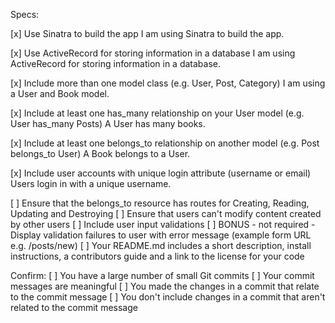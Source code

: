 
Specs:

 [x] Use Sinatra to build the app
 I am using Sinatra to build the app.

 [x] Use ActiveRecord for storing information in a database
 I am using ActiveRecord for storing information in a database.

 [x] Include more than one model class (e.g. User, Post, Category)
 I am using a User and Book model.

 [x] Include at least one has_many relationship on your User model (e.g. User has_many Posts)
 A User has many books.

 [x] Include at least one belongs_to relationship on another model (e.g. Post belongs_to User)
 A Book belongs to a User.

 [x] Include user accounts with unique login attribute (username or email)
 Users login in with a unique username.
 
 [ ] Ensure that the belongs_to resource has routes for Creating, Reading, Updating and Destroying
 [ ] Ensure that users can't modify content created by other users
 [ ] Include user input validations
 [ ] BONUS - not required - Display validation failures to user with error message (example form URL e.g. /posts/new)
 [ ] Your README.md includes a short description, install instructions, a contributors guide and a link to the license for your code

Confirm:
 [ ] You have a large number of small Git commits
 [ ] Your commit messages are meaningful
 [ ] You made the changes in a commit that relate to the commit message
 [ ] You don't include changes in a commit that aren't related to the commit message
